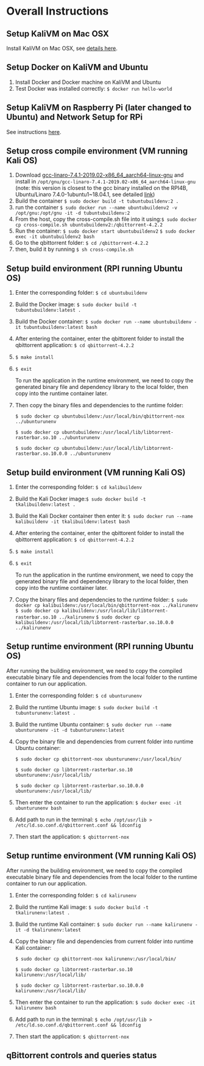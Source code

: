 # Overall Instructions

## Setup KaliVM on Mac OSX

Install KaliVM on Mac OSX, see [details here](https://github.com/jhu-information-security-institute/NwSec/wiki/JHUISI-VM).

## Setup Docker on KaliVM and Ubuntu

1. Install Docker and Docker machine on KaliVM and Ubuntu
2. Test Docker was installed correctly: `$ docker run hello-world`

## Setup KaliVM on Raspberry Pi (later changed to Ubuntu) and Network Setup for RPi

See instructions [here](https://github.com/jhu-information-security-institute/NwSec/wiki/Kali-RPI4B).

## Setup cross compile environment (VM running Kali OS)

1. Download [gcc-linaro-7.4.1-2019.02-x86_64_aarch64-linux-gnu](https://releases.linaro.org/components/toolchain/binaries/7.4-2019.02/aarch64-linux-gnu) and install in `/opt/gnu/gcc-linaro-7.4.1-2019.02-x86_64_aarch64-linux-gnu` (note: this version is closest to the gcc binary installed on the RPI4B, Ubuntu/Linaro 7.4.0-1ubuntu1~18.04.1, see detailed [link](https://releases.linaro.org/components/toolchain/binaries/7.4-2019.02/aarch64-linux-gnu/))
2. Build the container `$ sudo docker build -t tubuntubuildenv:2 .`
3. run the container `$ sudo docker run --name ubuntubuildenv2 -v /opt/gnu:/opt/gnu -it -d tubuntubuildenv:2`
4. From the host, copy the cross-compile.sh file into it using:`$ sudo docker cp cross-compile.sh ubuntubuildenv2:/qbittorrent-4.2.2`
5. Run the container:  `$ sudo docker start ubuntubuildenv2` `$ sudo docker exec -it ubuntubuildenv2 bash`
6. Go to the qbittorrent folder: `$ cd /qbittorrent-4.2.2`
7. then, build it by running `$ sh cross-compile.sh`

## Setup build environment (RPI running Ubuntu OS)

1. Enter the corresponding folder: `$ cd ubuntubuildenv`
2. Build the Docker image: `$ sudo docker build -t tubuntubuildenv:latest .`
3. Build the Docker container: `$ sudo docker run --name ubuntubuildenv -it tubuntubuildenv:latest bash`
4. After entering the container, enter the qbittorent folder to install the qbittorrent application: `$ cd qbittorrent-4.2.2`
5. `$ make install`
6. `$ exit`

    To run the application in the runtime environment, we need to copy the generated binary file and dependency library to the local folder, then copy into the runtime container later.

7. Then copy the binary files and dependencies to the runtime folder: 

    `$ sudo docker cp ubuntubuildenv:/usr/local/bin/qbittorrent-nox ../ubunturunenv`

    `$ sudo docker cp ubuntubuildenv:/usr/local/lib/libtorrent-rasterbar.so.10 ../ubunturunenv`

    `$ sudo docker cp ubuntubuildenv:/usr/local/lib/libtorrent-rasterbar.so.10.0.0 ../ubunturunenv`

## Setup build environment (VM running Kali OS)

1. Enter the corresponding folder: `$ cd kalibuildenv`
2. Build the Kali Docker image:`$ sudo docker build -t tkalibuildenv:latest .`
3. Build the Kali Docker container then enter it: `$ sudo docker run --name kalibuildenv -it tkalibuildenv:latest bash`
4. After entering the container, enter the qbittorent folder to install the qbittorrent application: `$ cd qbittorrent-4.2.2`
5. `$ make install`
6. `$ exit`

    To run the application in the runtime environment, we need to copy the generated binary file and dependency library to the local folder, then copy into the runtime container later.

7. Copy the binary files and dependencies to the runtime folder: 
`$ sudo docker cp kalibuildenv:/usr/local/bin/qbittorrent-nox ../kalirunenv`
`$ sudo docker cp kalibuildenv:/usr/local/lib/libtorrent-rasterbar.so.10 ../kalirunenv`
`$ sudo docker cp kalibuildenv:/usr/local/lib/libtorrent-rasterbar.so.10.0.0 ../kalirunenv`

## Setup runtime environment (RPI running Ubuntu OS)

After running the building environment, we need to copy the compiled executable binary file and dependencies from the local folder to the runtime container to run our application.

1. Enter the corresponding folder: `$ cd ubunturunenv`
2. Build the runtime Ubuntu image: `$ sudo docker build -t tubunturunenv:latest .`
3. Build the runtime Ubuntu container: `$ sudo docker run --name ubunturunenv -it -d tubunturunenv:latest`
4. Copy the binary file and dependencies from current folder into runtime Ubuntu container: 

    `$ sudo docker cp qbittorrent-nox ubunturunenv:/usr/local/bin/`

    `$ sudo docker cp libtorrent-rasterbar.so.10 ubunturunenv:/usr/local/lib/`
    
    `$ sudo docker cp libtorrent-rasterbar.so.10.0.0 ubunturunenv:/usr/local/lib/`   
    
5. Then enter the container to run the application: `$ docker exec -it ubunturunenv bash`
6. Add path to run in the terminal: `$ echo /opt/usr/lib > /etc/ld.so.conf.d/qbittorrent.conf && ldconfig`
7. Then start the application: `$ qbittorrent-nox`

## Setup runtime environment (VM running Kali OS)

After running the building environment, we need to copy the compiled executable binary file and dependencies from the local folder to the runtime container to run our application.

1. Enter the corresponding folder: `$ cd kalirunenv`
2. Build the runtime Kali image: `$ sudo docker build -t tkalirunenv:latest .`
3. Build the runtime Kali container: `$ sudo docker run --name kalirunenv -it -d tkalirunenv:latest`
4. Copy the binary file and dependencies from current folder into runtime Kali container: 

    `$ sudo docker cp qbittorrent-nox kalirunenv:/usr/local/bin/`

    `$ sudo docker cp libtorrent-rasterbar.so.10 kalirunenv:/usr/local/lib/`

    `$ sudo docker cp libtorrent-rasterbar.so.10.0.0 kalirunenv:/usr/local/lib/` 
5. Then enter the container to run the application: `$ sudo docker exec -it kalirunenv bash`
6. Add path to run in the terminal: `$ echo /opt/usr/lib > /etc/ld.so.conf.d/qbittorrent.conf && ldconfig`
7. Then start the application: `$ qbittorrent-nox`

## qBittorrent controls and queries status



